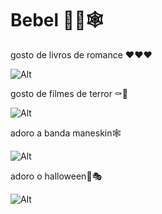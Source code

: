 # Bebel 👾💋🕸


gosto de livros de romance ❤️❤️❤️

![Alt](https://m.media-amazon.com/images/I/81LTEfXYgcL.jpg?auto_optimize=low&width=655)


gosto de filmes de terror ⚰️🎃

![Alt](https://br.web.img3.acsta.net/c_310_420/medias/nmedia/18/91/31/38/20277419.jpg)

adoro a banda maneskin🕸

![Alt](https://encrypted-tbn0.gstatic.com/images?q=tbn:ANd9GcSLtPdL5sQvkEJTgQc48_BeRgavDQLsX9DYJg&s)

adoro o halloween🎃🎭

![Alt](https://encrypted-tbn0.gstatic.com/images?q=tbn:ANd9GcSpDaNR0AWbKw_-_EDev167wxIPiOxin_qKmQ&s)
